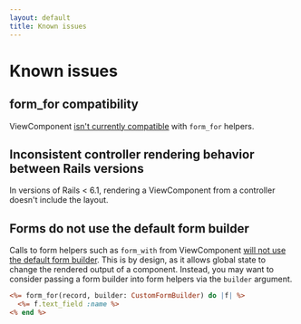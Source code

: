 ```yaml
---
layout: default
title: Known issues
---
```


# Known issues

## form_for compatibility

ViewComponent [isn't currently compatible](https://github.com/github/view_component/issues/241) with `form_for` helpers.

## Inconsistent controller rendering behavior between Rails versions

In versions of Rails < 6.1, rendering a ViewComponent from a controller doesn't include the layout.
## Forms do not use the default form builder

Calls to form helpers such as `form_with` from ViewComponent [will not use the default form builder](https://github.com/github/view_component/pull/1090#issue-753331927). This is by design, as it allows global state to change the rendered output of a component. Instead, you may want to consider passing a form builder into form helpers via the `builder` argument.

```html.erb
<%= form_for(record, builder: CustomFormBuilder) do |f| %>
  <%= f.text_field :name %>
<% end %>
```
